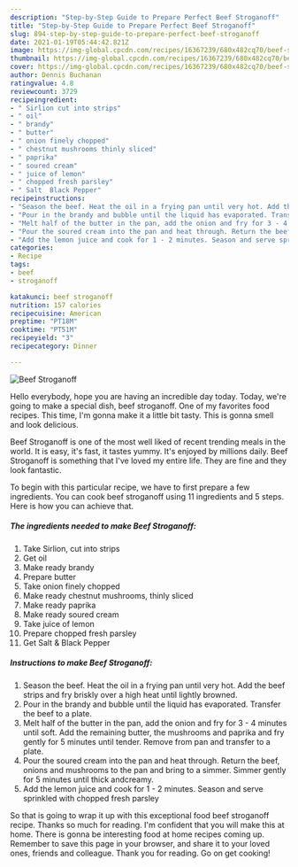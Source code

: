 ```yaml
---
description: "Step-by-Step Guide to Prepare Perfect Beef Stroganoff"
title: "Step-by-Step Guide to Prepare Perfect Beef Stroganoff"
slug: 894-step-by-step-guide-to-prepare-perfect-beef-stroganoff
date: 2021-01-19T05:44:42.821Z
image: https://img-global.cpcdn.com/recipes/16367239/680x482cq70/beef-stroganoff-recipe-main-photo.jpg
thumbnail: https://img-global.cpcdn.com/recipes/16367239/680x482cq70/beef-stroganoff-recipe-main-photo.jpg
cover: https://img-global.cpcdn.com/recipes/16367239/680x482cq70/beef-stroganoff-recipe-main-photo.jpg
author: Dennis Buchanan
ratingvalue: 4.8
reviewcount: 3729
recipeingredient:
- " Sirlion cut into strips"
- " oil"
- " brandy"
- " butter"
- " onion finely chopped"
- " chestnut mushrooms thinly sliced"
- " paprika"
- " soured cream"
- " juice of lemon"
- " chopped fresh parsley"
- " Salt  Black Pepper"
recipeinstructions:
- "Season the beef. Heat the oil in a frying pan until very hot. Add the beef strips and fry briskly over a high heat until lightly browned."
- "Pour in the brandy and bubble until the liquid has evaporated. Transfer the beef to a plate."
- "Melt half of the butter in the pan, add the onion and fry for 3 - 4 minutes until soft. Add the remaining butter, the mushrooms and paprika and fry gently for 5 minutes until tender. Remove from pan and transfer to a plate."
- "Pour the soured cream into the pan and heat through. Return the beef, onions and mushrooms to the pan and bring to a simmer. Simmer gently for 5 minutes until thick andcreamy."
- "Add the lemon juice and cook for 1 - 2 minutes. Season and serve sprinkled with chopped fresh parsley"
categories:
- Recipe
tags:
- beef
- stroganoff

katakunci: beef stroganoff 
nutrition: 157 calories
recipecuisine: American
preptime: "PT18M"
cooktime: "PT51M"
recipeyield: "3"
recipecategory: Dinner

---
```



![Beef Stroganoff](https://img-global.cpcdn.com/recipes/16367239/680x482cq70/beef-stroganoff-recipe-main-photo.jpg)

Hello everybody, hope you are having an incredible day today. Today, we're going to make a special dish, beef stroganoff. One of my favorites food recipes. This time, I'm gonna make it a little bit tasty. This is gonna smell and look delicious.

Beef Stroganoff is one of the most well liked of recent trending meals in the world. It is easy, it's fast, it tastes yummy. It's enjoyed by millions daily. Beef Stroganoff is something that I've loved my entire life. They are fine and they look fantastic.




To begin with this particular recipe, we have to first prepare a few ingredients. You can cook beef stroganoff using 11 ingredients and 5 steps. Here is how you can achieve that.

<!--inarticleads1-->

##### The ingredients needed to make Beef Stroganoff:

1. Take  Sirlion, cut into strips
1. Get  oil
1. Make ready  brandy
1. Prepare  butter
1. Take  onion finely chopped
1. Make ready  chestnut mushrooms, thinly sliced
1. Make ready  paprika
1. Make ready  soured cream
1. Take  juice of lemon
1. Prepare  chopped fresh parsley
1. Get  Salt &amp; Black Pepper




<!--inarticleads2-->

##### Instructions to make Beef Stroganoff:

1. Season the beef. Heat the oil in a frying pan until very hot. Add the beef strips and fry briskly over a high heat until lightly browned.
1. Pour in the brandy and bubble until the liquid has evaporated. Transfer the beef to a plate.
1. Melt half of the butter in the pan, add the onion and fry for 3 - 4 minutes until soft. Add the remaining butter, the mushrooms and paprika and fry gently for 5 minutes until tender. Remove from pan and transfer to a plate.
1. Pour the soured cream into the pan and heat through. Return the beef, onions and mushrooms to the pan and bring to a simmer. Simmer gently for 5 minutes until thick andcreamy.
1. Add the lemon juice and cook for 1 - 2 minutes. Season and serve sprinkled with chopped fresh parsley




So that is going to wrap it up with this exceptional food beef stroganoff recipe. Thanks so much for reading. I'm confident that you will make this at home. There is gonna be interesting food at home recipes coming up. Remember to save this page in your browser, and share it to your loved ones, friends and colleague. Thank you for reading. Go on get cooking!
